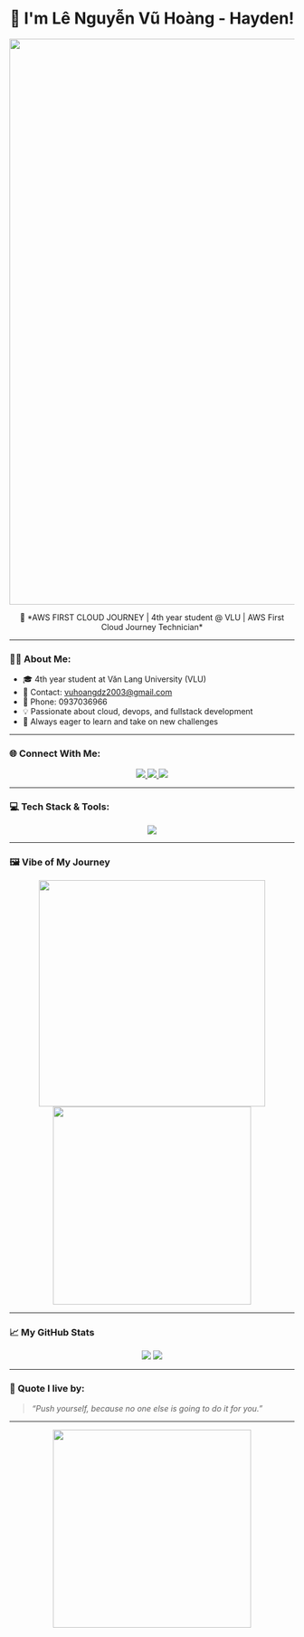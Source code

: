 <h1 align="center">👋 I'm Lê Nguyễn Vũ Hoàng - Hayden!</h1>

<p align="center">
  <img src="https://media3.giphy.com/media/v1.Y2lkPTc5MGI3NjExdmF1dGtkenp3aTQxcms0cXVsdm1hbjN6d2d4NW1iZWx3a3p2dG83aCZlcD12MV9pbnRlcm5hbF9naWZfYnlfaWQmY3Q9Zw/CcwLAV11cALh3OuEJ5/giphy.gif" width="1000px" />
</p>

<p align="center">
  🚀 *AWS FIRST CLOUD JOURNEY | 4th year student @ VLU | AWS First Cloud Journey Technician*
</p>

---

### 👨‍💻 About Me:
- 🎓 4th year student at Văn Lang University (VLU)  
- 📩 Contact: [vuhoangdz2003@gmail.com](mailto:vuhoangdz2003@gmail.com)  
- 📱 Phone: 0937036966  
- 💡 Passionate about cloud, devops, and fullstack development  
- 🧠 Always eager to learn and take on new challenges  

---

### 🌐 Connect With Me:
<p align="center">
  <a href="https://www.facebook.com/vuhoang.lenguyen.3/">
    <img src="https://img.shields.io/badge/Facebook-%231877F2.svg?style=for-the-badge&logo=facebook&logoColor=white" />
  </a>
  <a href="https://www.linkedin.com/in/lenguyenvuhoang-hayden/">
    <img src="https://img.shields.io/badge/LinkedIn-%230A66C2.svg?style=for-the-badge&logo=linkedin&logoColor=white" />
  </a>
  <a href="https://github.com/vuhoangne">
    <img src="https://img.shields.io/badge/GitHub-%23121011.svg?style=for-the-badge&logo=github&logoColor=white" />
  </a>
</p>

---

### 💻 Tech Stack & Tools:
<p align="center">
  <img src="https://skillicons.dev/icons?i=html,css,sass,tailwind,bootstrap,js,ts,react,nextjs,nodejs,nestjs,mysql,mongodb,graphql,vercel,git,docker,aws,vscode,netlify" />
</p>

---

### 🖼️ Vibe of My Journey

<p align="center">
  <img src="https://media.giphy.com/media/qgQUggAC3Pfv687qPC/giphy.gif" width="400px" />
  <img src="https://media.giphy.com/media/JWuBH9rCO2uZ8q0wUp/giphy.gif" width="350px" />
</p>

---

### 📈 My GitHub Stats

<p align="center">
  <img src="https://github-readme-stats.vercel.app/api?username=vuhoangne&show_icons=true&theme=radical" />
  <img src="https://github-readme-stats.vercel.app/api/top-langs/?username=vuhoangne&layout=compact&theme=radical" />
</p>

---

### 🧠 Quote I live by:
> *“Push yourself, because no one else is going to do it for you.”*

---

<p align="center">
  <img src="https://media.giphy.com/media/Y4ak9Ki2GZCbJxAnJD/giphy.gif" width="350px" />
</p>

